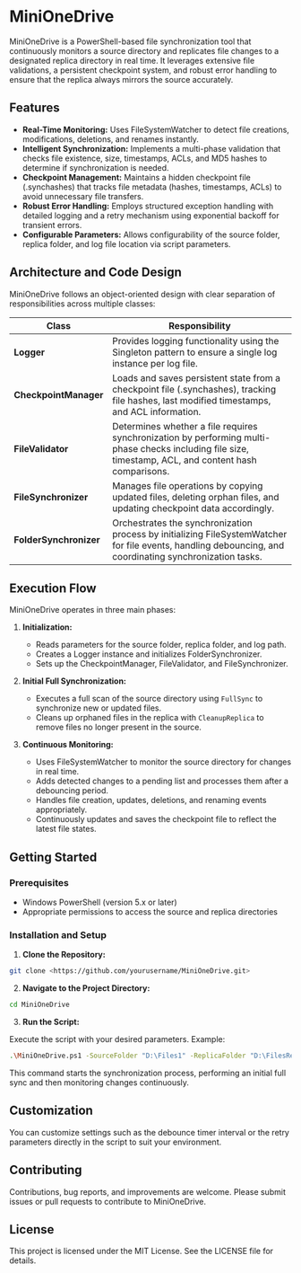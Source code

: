 # MiniOneDrive

MiniOneDrive is a PowerShell-based file synchronization tool that continuously monitors a source directory and replicates file changes to a designated replica directory in real time. It leverages extensive file validations, a persistent checkpoint system, and robust error handling to ensure that the replica always mirrors the source accurately.

## Features

- **Real-Time Monitoring:** Uses FileSystemWatcher to detect file creations, modifications, deletions, and renames instantly.
- **Intelligent Synchronization:** Implements a multi-phase validation that checks file existence, size, timestamps, ACLs, and MD5 hashes to determine if synchronization is needed.
- **Checkpoint Management:** Maintains a hidden checkpoint file (.synchashes) that tracks file metadata (hashes, timestamps, ACLs) to avoid unnecessary file transfers.
- **Robust Error Handling:** Employs structured exception handling with detailed logging and a retry mechanism using exponential backoff for transient errors.
- **Configurable Parameters:** Allows configurability of the source folder, replica folder, and log file location via script parameters.

## Architecture and Code Design

MiniOneDrive follows an object-oriented design with clear separation of responsibilities across multiple classes:

| **Class**              | **Responsibility**                                                                                                                                               |
|------------------------|------------------------------------------------------------------------------------------------------------------------------------------------------------------|
| **Logger**             | Provides logging functionality using the Singleton pattern to ensure a single log instance per log file.                                                           |
| **CheckpointManager**  | Loads and saves persistent state from a checkpoint file (.synchashes), tracking file hashes, last modified timestamps, and ACL information.                     |
| **FileValidator**      | Determines whether a file requires synchronization by performing multi-phase checks including file size, timestamp, ACL, and content hash comparisons.          |
| **FileSynchronizer**   | Manages file operations by copying updated files, deleting orphan files, and updating checkpoint data accordingly.                                                |
| **FolderSynchronizer** | Orchestrates the synchronization process by initializing FileSystemWatcher for file events, handling debouncing, and coordinating synchronization tasks.      |

## Execution Flow

MiniOneDrive operates in three main phases:

1. **Initialization:**
   - Reads parameters for the source folder, replica folder, and log path.
   - Creates a Logger instance and initializes FolderSynchronizer.
   - Sets up the CheckpointManager, FileValidator, and FileSynchronizer.

2. **Initial Full Synchronization:**
   - Executes a full scan of the source directory using `FullSync` to synchronize new or updated files.
   - Cleans up orphaned files in the replica with `CleanupReplica` to remove files no longer present in the source.

3. **Continuous Monitoring:**
   - Uses FileSystemWatcher to monitor the source directory for changes in real time.
   - Adds detected changes to a pending list and processes them after a debouncing period.
   - Handles file creation, updates, deletions, and renaming events appropriately.
   - Continuously updates and saves the checkpoint file to reflect the latest file states.

## Getting Started

### Prerequisites

- Windows PowerShell (version 5.x or later)
- Appropriate permissions to access the source and replica directories

### Installation and Setup

1. **Clone the Repository:**

```sh
git clone <https://github.com/yourusername/MiniOneDrive.git>
```

2. **Navigate to the Project Directory:**

```sh
cd MiniOneDrive
```

3. **Run the Script:**

Execute the script with your desired parameters. Example:

```sh
.\MiniOneDrive.ps1 -SourceFolder "D:\Files1" -ReplicaFolder "D:\FilesReplica" -LogPath "C:\Logs\MiniOneDrive.log"
```

This command starts the synchronization process, performing an initial full sync and then monitoring changes continuously.

## Customization

You can customize settings such as the debounce timer interval or the retry parameters directly in the script to suit your environment.

## Contributing

Contributions, bug reports, and improvements are welcome. Please submit issues or pull requests to contribute to MiniOneDrive.

## License

This project is licensed under the MIT License. See the LICENSE file for details.
